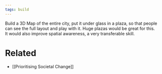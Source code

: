 ```yaml
---
tags: build
---
```


Build a 3D Map of the entire city, put it under glass in a plaza, so that people can see the full layout and play with it. Huge plazas would be great for this. It would also improve spatial awareness, a very transferable skill.

# Related
- [[Prioritising Societal Change]]